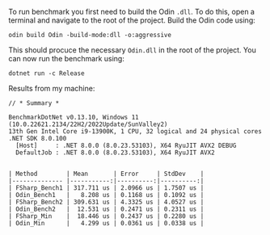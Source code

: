 To run benchmark you first need to build the Odin `.dll`. To do this, open a terminal and navigate to the root of the project. Build the Odin code using:

`odin build Odin -build-mode:dll -o:aggressive`

This should procuce the necessary `Odin.dll` in the root of the project. You can now run the benchmark using:

`dotnet run -c Release`

Results from my machine:

```
// * Summary *

BenchmarkDotNet v0.13.10, Windows 11 (10.0.22621.2134/22H2/2022Update/SunValley2)
13th Gen Intel Core i9-13900K, 1 CPU, 32 logical and 24 physical cores
.NET SDK 8.0.100
  [Host]     : .NET 8.0.0 (8.0.23.53103), X64 RyuJIT AVX2 DEBUG
  DefaultJob : .NET 8.0.0 (8.0.23.53103), X64 RyuJIT AVX2


| Method        | Mean       | Error     | StdDev    |
|-------------- |-----------:|----------:|----------:|
| FSharp_Bench1 | 317.711 us | 2.0966 us | 1.7507 us |
| Odin_Bench1   |   8.208 us | 0.1168 us | 0.1092 us |
| FSharp_Bench2 | 309.631 us | 4.3325 us | 4.0527 us |
| Odin_Bench2   |  12.531 us | 0.2471 us | 0.2311 us |
| FSharp_Min    |  18.446 us | 0.2437 us | 0.2280 us |
| Odin_Min      |   4.299 us | 0.0361 us | 0.0338 us |
```